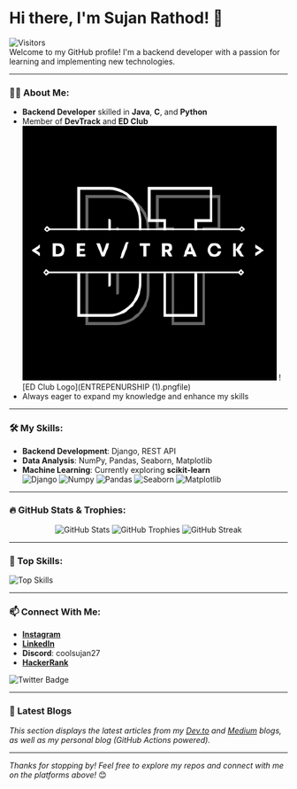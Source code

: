 # Hi there, I'm Sujan Rathod! 👋

![Visitors](https://visitor-badge.glitch.me/badge?page_id=Sujan-coder-sudo)  
Welcome to my GitHub profile! I'm a backend developer with a passion for learning and implementing new technologies.

---

### 👨‍💻 About Me:
- **Backend Developer** skilled in **Java**, **C**, and **Python**
- Member of **DevTrack** and **ED Club**
  ![DevTrack Logo](111211012.png) ![ED Club Logo](ENTREPENURSHIP (1).pngfile)
- Always eager to expand my knowledge and enhance my skills

---

### 🛠 My Skills:
- **Backend Development**: Django, REST API
- **Data Analysis**: NumPy, Pandas, Seaborn, Matplotlib
- **Machine Learning**: Currently exploring **scikit-learn**  
  ![Django](https://img.shields.io/badge/Backend-Django-green?style=flat-square&logo=django) 
  ![Numpy](https://img.shields.io/badge/Library-Numpy-blue?style=flat-square&logo=numpy) 
  ![Pandas](https://img.shields.io/badge/Library-Pandas-yellow?style=flat-square&logo=pandas) 
  ![Seaborn](https://img.shields.io/badge/Visualization-Seaborn-red?style=flat-square&logo=seaborn) 
  ![Matplotlib](https://img.shields.io/badge/Visualization-Matplotlib-purple?style=flat-square&logo=matplotlib)

---

### 🔥 GitHub Stats & Trophies:
<p align="center">
  <img src="https://github-readme-stats.vercel.app/api?username=Sujan-coder-sudo&show_icons=true&theme=radical" alt="GitHub Stats" />
  <img src="https://github-profile-trophy.vercel.app/?username=Sujan-coder-sudo&theme=onedark" alt="GitHub Trophies" />
  <img src="https://github-readme-streak-stats.herokuapp.com/?user=Sujan-coder-sudo&theme=radical" alt="GitHub Streak" />
</p>

---

### 🚀 Top Skills:
![Top Skills](https://github-readme-stats.vercel.app/api/top-langs/?username=Sujan-coder-sudo&layout=compact&theme=radical)

---

### 📫 Connect With Me:
- **[Instagram](https://www.instagram.com/itsmesujanr)**
- **[LinkedIn](https://www.linkedin.com/in/sujan-rathod)**
- **Discord**: coolsujan27
- **[HackerRank](https://www.hackerrank.com/sujan_rathod)**

![Twitter Badge](https://img.shields.io/twitter/follow/itsmesujanr?style=social)

---

### 📖 Latest Blogs
<!-- BLOG-POST-LIST:START -->
<!-- BLOG-POST-LIST:END -->

*This section displays the latest articles from my [Dev.to](https://dev.to/) and [Medium](https://medium.com/) blogs, as well as my personal blog (GitHub Actions powered).*

---

*Thanks for stopping by! Feel free to explore my repos and connect with me on the platforms above!* 😊

